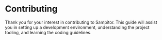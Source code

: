 # Contributing

Thank you for your interest in contributing to Sampitor. This guide will assist
you in setting up a development environment, understanding the project tooling,
and learning the coding guidelines.
